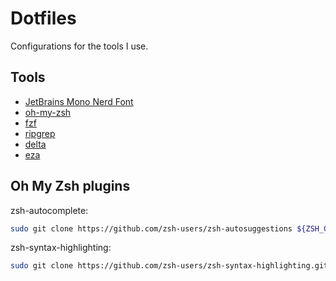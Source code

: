 # Dotfiles

Configurations for the tools I use.

## Tools

- [JetBrains Mono Nerd Font](https://github.com/ryanoasis/nerd-fonts)
- [oh-my-zsh](https://ohmyz.sh)
- [fzf](https://github.com/junegunn/fzf)
- [ripgrep](https://github.com/BurntSushi/ripgrep)
- [delta](https://github.com/dandavison/delta)
- [eza](https://github.com/eza-community/eza)

## Oh My Zsh plugins

zsh-autocomplete:

```bash
sudo git clone https://github.com/zsh-users/zsh-autosuggestions ${ZSH_CUSTOM:-~/.oh-my-zsh/custom}/plugins/zsh-autosuggestions
```

zsh-syntax-highlighting:

```bash
sudo git clone https://github.com/zsh-users/zsh-syntax-highlighting.git ${ZSH_CUSTOM:-~/.oh-my-zsh/custom}/plugins/zsh-syntax-highlighting
```
